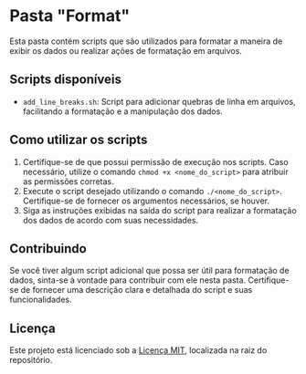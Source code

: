 # Pasta "Format"

Esta pasta contém scripts que são utilizados para formatar a maneira de exibir os dados ou realizar ações de formatação em arquivos.

## Scripts disponíveis

- `add_line_breaks.sh`: Script para adicionar quebras de linha em arquivos, facilitando a formatação e a manipulação dos dados.

## Como utilizar os scripts

1. Certifique-se de que possui permissão de execução nos scripts. Caso necessário, utilize o comando `chmod +x <nome_do_script>` para atribuir as permissões corretas.
2. Execute o script desejado utilizando o comando `./<nome_do_script>`. Certifique-se de fornecer os argumentos necessários, se houver.
3. Siga as instruções exibidas na saída do script para realizar a formatação dos dados de acordo com suas necessidades.

## Contribuindo

Se você tiver algum script adicional que possa ser útil para formatação de dados, sinta-se à vontade para contribuir com ele nesta pasta. Certifique-se de fornecer uma descrição clara e detalhada do script e suas funcionalidades.

## Licença

Este projeto está licenciado sob a [Licença MIT](/blob/main/LICENSE.md), localizada na raiz do repositório.
